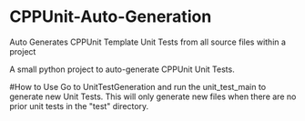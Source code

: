 # CPPUnit-Auto-Generation
Auto Generates CPPUnit Template Unit Tests from all source files within a project

A small python project to auto-generate CPPUnit Unit Tests.

#How to Use
Go to UnitTestGeneration and run the unit_test_main to generate new Unit Tests. 
This will only generate new files when there are no prior unit tests in the "test" directory.
